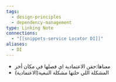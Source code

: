```yaml
---
tags:
  - design-principles
  - dependency-management
type: Linking Note
connections:
  - "[[snippets-service Locator DI]]"
aliases:
  - DI
---
```

- معناها:حقن الاعتمادية اي فصلها في مكان أخر
- المشكلة اللي حلتها مشكلة التبعية(الاعتمادية)